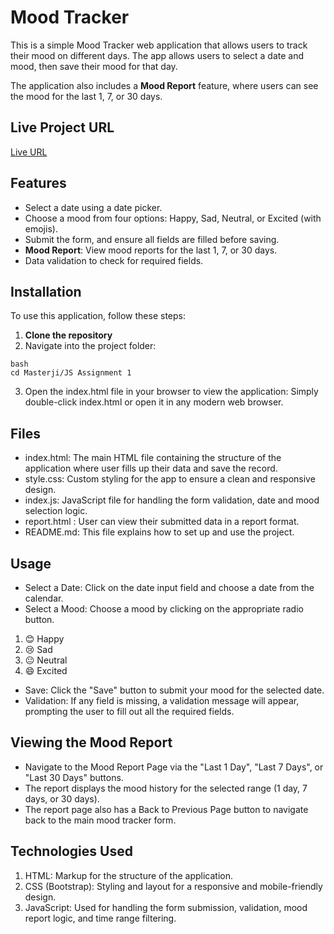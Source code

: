 # Mood Tracker

This is a simple Mood Tracker web application that allows users to track their mood on different days. The app allows users to select a date and mood, then save their mood for that day. 

The application also includes a **Mood Report** feature, where users can see the mood for the last 1, 7, or 30 days.

## Live Project URL
[Live URL](https://moodtracker-lilac.vercel.app/)


## Features

- Select a date using a date picker.
- Choose a mood from four options: Happy, Sad, Neutral, or Excited (with emojis).
- Submit the form, and ensure all fields are filled before saving.
- **Mood Report**: View mood reports for the last 1, 7, or 30 days.
- Data validation to check for required fields.


## Installation

To use this application, follow these steps:

1. **Clone the repository**
2. Navigate into the project folder:
```
bash
cd Masterji/JS Assignment 1
```
3. Open the index.html file in your browser to view the application: Simply double-click index.html or open it in any modern web browser.


## Files
- index.html: The main HTML file containing the structure of the application where user fills up their data and save the record.
- style.css: Custom styling for the app to ensure a clean and responsive design.
- index.js: JavaScript file for handling the form validation, date and mood selection logic.
- report.html : User can view their submitted data in a report format.
- README.md: This file explains how to set up and use the project.


## Usage
- Select a Date: Click on the date input field and choose a date from the calendar.
- Select a Mood: Choose a mood by clicking on the appropriate radio button.
1. 😊 Happy
2. 😢 Sad
3. 😐 Neutral
4. 😄 Excited
- Save: Click the "Save" button to submit your mood for the selected date.
- Validation: If any field is missing, a validation message will appear, prompting the user to fill out all the required fields.

## Viewing the Mood Report
- Navigate to the Mood Report Page via the "Last 1 Day", "Last 7 Days", or "Last 30 Days" buttons.
- The report displays the mood history for the selected range (1 day, 7 days, or 30 days).
- The report page also has a Back to Previous Page button to navigate back to the main mood tracker form.


## Technologies Used
1. HTML: Markup for the structure of the application.
2. CSS (Bootstrap): Styling and layout for a responsive and mobile-friendly design.
3. JavaScript: Used for handling the form submission, validation, mood report logic, and time range filtering.
